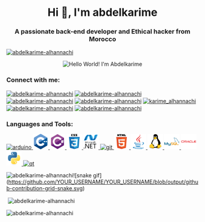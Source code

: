 <h1 align="center">Hi 👋, I'm abdelkarime</h1>
<h3 align="center">A passionate back-end developer and Ethical hacker from Morocco</h3>

<p align="left"> <a href="https://github.com/ryo-ma/github-profile-trophy"><img src="https://github-profile-trophy.vercel.app/?username=abdelkarime-alhannachi" alt="abdelkarime-alhannachi" /></a> </p>

<p align="center">
  <img
    src="https://sdmntprpolandcentral.oaiusercontent.com/files/00000000-7214-620a-8950-4ff252b977a3/raw?se=2025-05-10T20%3A13%3A01Z&sp=r&sv=2024-08-04&sr=b&scid=00000000-0000-0000-0000-000000000000&skoid=76024c37-11e2-4c92-aa07-7e519fbe2d0f&sktid=a48cca56-e6da-484e-a814-9c849652bcb3&skt=2025-05-10T07%3A24%3A59Z&ske=2025-05-11T07%3A24%3A59Z&sks=b&skv=2024-08-04&sig=BD1nMeEteJSJ5JKxBB9kGJ7wAF/uSnKdkkgV7uWOa44%3D"
    alt="Hello World! I'm Abdelkarime"
    style="max-width:100%; height:auto;"
  />
</p>

<h3 align="left">Connect with me:</h3>
<p align="left">
<a href="https://dev.to/abdelkarime-alhannachi" target="blank"><img align="center" src="https://raw.githubusercontent.com/rahuldkjain/github-profile-readme-generator/master/src/images/icons/Social/devto.svg" alt="abdelkarime-alhannachi" height="30" width="40" /></a>
<a href="https://linkedin.com/in/abdelkarime-alhannachi" target="blank"><img align="center" src="https://raw.githubusercontent.com/rahuldkjain/github-profile-readme-generator/master/src/images/icons/Social/linked-in-alt.svg" alt="abdelkarime-alhannachi" height="30" width="40" /></a>
<a href="https://codesandbox.com/abdelkarime-alhannachi" target="blank"><img align="center" src="https://raw.githubusercontent.com/rahuldkjain/github-profile-readme-generator/master/src/images/icons/Social/codesandbox.svg" alt="abdelkarime-alhannachi" height="30" width="40" /></a>
<a href="https://fb.com/abdelkarime-alhannachi" target="blank"><img align="center" src="https://raw.githubusercontent.com/rahuldkjain/github-profile-readme-generator/master/src/images/icons/Social/facebook.svg" alt="abdelkarime-alhannachi" height="30" width="40" /></a>
<a href="https://instagram.com/karime_alhannachi" target="blank"><img align="center" src="https://raw.githubusercontent.com/rahuldkjain/github-profile-readme-generator/master/src/images/icons/Social/instagram.svg" alt="karime_alhannachi" height="30" width="40" /></a>
<a href="https://www.hackerrank.com/abdelkarime-alhannachi" target="blank"><img align="center" src="https://raw.githubusercontent.com/rahuldkjain/github-profile-readme-generator/master/src/images/icons/Social/hackerrank.svg" alt="abdelkarime-alhannachi" height="30" width="40" /></a>
<a href="https://www.leetcode.com/abdelkarime-alhannachi" target="blank"><img align="center" src="https://raw.githubusercontent.com/rahuldkjain/github-profile-readme-generator/master/src/images/icons/Social/leet-code.svg" alt="abdelkarime-alhannachi" height="30" width="40" /></a>
</p>

<h3 align="left">Languages and Tools:</h3>
<p align="left"> <a href="https://www.arduino.cc/" target="_blank" rel="noreferrer"> <img src="https://cdn.worldvectorlogo.com/logos/arduino-1.svg" alt="arduino" width="40" height="40"/> </a> <a href="https://www.w3schools.com/cpp/" target="_blank" rel="noreferrer"> <img src="https://raw.githubusercontent.com/devicons/devicon/master/icons/cplusplus/cplusplus-original.svg" alt="cplusplus" width="40" height="40"/> </a> <a href="https://www.w3schools.com/cs/" target="_blank" rel="noreferrer"> <img src="https://raw.githubusercontent.com/devicons/devicon/master/icons/csharp/csharp-original.svg" alt="csharp" width="40" height="40"/> </a> <a href="https://www.w3schools.com/css/" target="_blank" rel="noreferrer"> <img src="https://raw.githubusercontent.com/devicons/devicon/master/icons/css3/css3-original-wordmark.svg" alt="css3" width="40" height="40"/> </a> <a href="https://dotnet.microsoft.com/" target="_blank" rel="noreferrer"> <img src="https://raw.githubusercontent.com/devicons/devicon/master/icons/dot-net/dot-net-original-wordmark.svg" alt="dotnet" width="40" height="40"/> </a> <a href="https://git-scm.com/" target="_blank" rel="noreferrer"> <img src="https://www.vectorlogo.zone/logos/git-scm/git-scm-icon.svg" alt="git" width="40" height="40"/> </a> <a href="https://www.w3.org/html/" target="_blank" rel="noreferrer"> <img src="https://raw.githubusercontent.com/devicons/devicon/master/icons/html5/html5-original-wordmark.svg" alt="html5" width="40" height="40"/> </a> <a href="https://www.java.com" target="_blank" rel="noreferrer"> <img src="https://raw.githubusercontent.com/devicons/devicon/master/icons/java/java-original.svg" alt="java" width="40" height="40"/> </a> <a href="https://www.linux.org/" target="_blank" rel="noreferrer"> <img src="https://raw.githubusercontent.com/devicons/devicon/master/icons/linux/linux-original.svg" alt="linux" width="40" height="40"/> </a> <a href="https://www.mysql.com/" target="_blank" rel="noreferrer"> <img src="https://raw.githubusercontent.com/devicons/devicon/master/icons/mysql/mysql-original-wordmark.svg" alt="mysql" width="40" height="40"/> </a> <a href="https://www.oracle.com/" target="_blank" rel="noreferrer"> <img src="https://raw.githubusercontent.com/devicons/devicon/master/icons/oracle/oracle-original.svg" alt="oracle" width="40" height="40"/> </a> <a href="https://www.python.org" target="_blank" rel="noreferrer"> <img src="https://raw.githubusercontent.com/devicons/devicon/master/icons/python/python-original.svg" alt="python" width="40" height="40"/> </a> <a href="https://www.qt.io/" target="_blank" rel="noreferrer"> <img src="https://upload.wikimedia.org/wikipedia/commons/0/0b/Qt_logo_2016.svg" alt="qt" width="40" height="40"/> </a> </p>

<p><img align="left" src="https://github-readme-stats.vercel.app/api/top-langs?username=abdelkarime-alhannachi&show_icons=true&locale=en&layout=compact" alt="abdelkarime-alhannachi" /></p>

![snake gif] (https://github.com/YOUR_USERNAME/YOUR_USERNAME/blob/output/github-contribution-grid-snake.svg)

<p>&nbsp;<img align="center" src="https://github-readme-stats.vercel.app/api?username=abdelkarime-alhannachi&show_icons=true&locale=en" alt="abdelkarime-alhannachi" /></p>

<p><img align="center" src="https://github-readme-streak-stats.herokuapp.com/?user=abdelkarime-alhannachi&" alt="abdelkarime-alhannachi" /></p>


